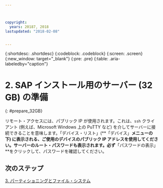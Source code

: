 ```yaml
---



copyright:
  years: 20187, 2018
lastupdated: "2018-02-08"


---
```


{:shortdesc: .shortdesc}
{:codeblock: .codeblock}
{:screen: .screen}
{:new_window: target="_blank"}
{:pre: .pre}
{:table: .aria-labeledby="caption"}

# 2. SAP インストール用のサーバー (32 GB) の準備
{: #prepare_32GB}

リモート・アクセスには、パブリック IP が使用されます。これは、`ssh` クライアント (例えば、Microsoft Windows 上の PuTTY など) を介してサーバーに接続できることを意味します。「デバイス・リスト」(**「デバイス」**メニューの下) に表示される、ご使用のデバイスのパブリック IP アドレスを使用してください。サーバーのルート・パスワードも表示されます。必ず**「パスワードの表示」**をクリックして、パスワードを確認してください。

## 次のステップ

 [3. パーティショニングとファイル・システム](/docs/infrastructure/sap-netweaver-rhel-qrg/rhel-partition-32GB.html)
